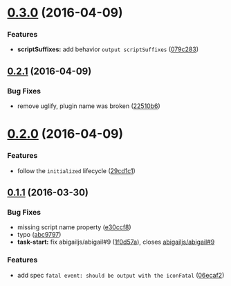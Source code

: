 <a name="0.3.0"></a>
# [0.3.0](https://github.com/abigailjs/abigail-plugin-log/compare/v0.2.1...v0.3.0) (2016-04-09)


### Features

* **scriptSuffixes:** add behavior `output scriptSuffixes` ([079c283](https://github.com/abigailjs/abigail-plugin-log/commit/079c283))



<a name="0.2.1"></a>
## [0.2.1](https://github.com/abigailjs/abigail-plugin-log/compare/v0.2.0...v0.2.1) (2016-04-09)


### Bug Fixes

* remove uglify, plugin name was broken ([22510b6](https://github.com/abigailjs/abigail-plugin-log/commit/22510b6))



<a name="0.2.0"></a>
# [0.2.0](https://github.com/abigailjs/abigail-plugin-log/compare/v0.1.1...v0.2.0) (2016-04-09)


### Features

* follow the `initialized` lifecycle ([29cd1c1](https://github.com/abigailjs/abigail-plugin-log/commit/29cd1c1))



<a name="0.1.1"></a>
## [0.1.1](https://github.com/abigailjs/abigail-plugin-log/compare/06ecaf2...v0.1.1) (2016-03-30)


### Bug Fixes

* missing script name property ([e30ccf8](https://github.com/abigailjs/abigail-plugin-log/commit/e30ccf8))
* typo ([abc9797](https://github.com/abigailjs/abigail-plugin-log/commit/abc9797))
* **task-start:** fix abigailjs/abigail#9 ([1f0d57a](https://github.com/abigailjs/abigail-plugin-log/commit/1f0d57a)), closes [abigailjs/abigail#9](https://github.com/abigailjs/abigail/issues/9)

### Features

* add spec `fatal event: should be output with the iconFatal` ([06ecaf2](https://github.com/abigailjs/abigail-plugin-log/commit/06ecaf2))



